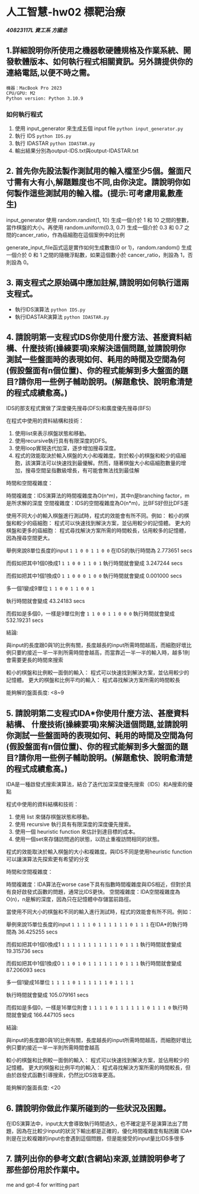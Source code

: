 # 人工智慧-hw02 標靶治療
#####    40823117L 資工系 方國丞

## 1.詳細說明你所使用之機器軟硬體規格及作業系統、開發軟體版本、如何執行程式相關資訊。另外請提供你的連絡電話,以便不時之需。
```
機器：MacBook Pro 2023
CPU/GPU: M2
Python version: Python 3.10.9
```
### 如何執行程式
1. 使用 input_generator 來生成五個 input file
``` python input_generator.py ```
2. 執行 IDS
``` python IDS.py ```
3. 執行 IDASTAR
``` python IDASTAR.py ```
4. 輸出結果分別為output-IDS.txt與output-IDASTAR.txt

## 2. 首先你先設法製作測試用的輸入檔至少5個。盤面尺寸需有大有小,解題難度也不同,由你決定。請說明你如何製作這些測試用的輸入檔。(提示:可考慮用亂數產生)

input_generator 使用 random.randint(1, 10) 生成一個介於 1 和 10 之間的整數，當作棋盤的大小。再使用 random.uniform(0.3, 0.7) 生成一個介於 0.3 和 0.7 之間的cancer_ratio，作為癌細胞在這個案例中的比例

generate_input_file函式這是實作如何生成數值(0 or 1)，random.random() 生成一個介於 0 和 1 之間的隨機浮點數，如果這個數小於 cancer_ratio，則設為 1，否則設為 0。

## 3. 兩支程式之原始碼中應加註解,請說明如何執行這兩支程式。
* 執行IDS演算法
``` python IDS.py ```
* 執行IDASTAR演算法
``` python IDASTAR.py ```
## 4. 請說明第一支程式IDS你使用什麼方法、甚麼資料結構、什麼技術(操練要項)來解決這個問題,並請說明你測試一些盤面時的表現如何、耗用的時間及空間為何(假設盤面有n個位置)、你的程式能解到多大盤面的題目?請你用一些例子輔助說明。(解題愈快、說明愈清楚的程式成績愈高。)
IDS的那支程式實做了深度優先搜尋(DFS)和廣度優先搜尋(BFS)

在程式中使用的資料結構和技術：

1. 使用list來表示棋盤狀態和移動。
2. 使用recursive執行具有有限深度的DFS。
3. 使用loop實現迭代加深，逐步增加搜尋深度。
4. 程式的效能取決於輸入棋盤的大小和複雜度。對於較小的棋盤和較少的癌細胞，該演算法可以快速找到最優解。然而，隨著棋盤大小和癌細胞數量的增加，搜尋空間呈指數級增長，有可能會無法找到最佳解

時間和空間複雜度：

時間複雜度：IDS演算法的時間複雜度為O(n^m)，其中n是branching factor，m是所求解的深度
空間複雜度：IDS的空間複雜度為O(n*m)，比BFS好但比DFS差

使用不同大小的輸入棋盤進行測試時，程式的效能會有所不同。例如：
較小的棋盤和較少的癌細胞：
程式可以快速找到解決方案，並佔用較少的記憶體。
更大的棋盤和更多的癌細胞：
程式尋找解決方案所需的時間較長，佔用較多的記憶體，因為搜尋空間更大。

舉例來說8單位長度的input
```1 1 0 0 1 1 0 0```
在IDS的執行時間為 2.773651 secs

而假如把其中1個0換成1
```1 1 0 0 1 1 0 1```
執行時間就會變成 3.247244 secs

而假如把其中1個1換成0
```1 1 0 0 0 1 0 0```
執行時間就會變成 0.001000 secs

多一個1變成9單位
```1 1 0 0 1 1 0 0 1```

執行時間就會變成 43.24183 secs

而假如是多個0，一樣是9單位則會
```1 1 0 0 1 1 0 0 0```
執行時間就會變成 532.19231 secs

結論:

與input的長度跟0與1的比例有關，長度越長的input所需時間越高，而細胞好壞比例只要約接近一半一半則所需時間會越高，而當靠近一半一半的輸入時，越多1則會需要更長的時間來搜索

較小的棋盤和比例較一面倒的輸入：
程式可以快速找到解決方案，並佔用較少的記憶體。
更大的棋盤和比例平均的輸入：
程式尋找解決方案所需的時間較長

能夠解的盤面長度: <8~9

## 5. 請說明第二支程式IDA*你使用什麼方法、甚麼資料結構、 什麼技術(操練要項)來解決這個問題,並請說明你測試一些盤面時的表現如何、耗用的時間及空間為何(假設盤面有n個位置)、你的程式能解到多大盤面的題目?請你用一些例子輔助說明。(解題愈快、說明愈清楚的程式成績愈高。)

IDA是一種啟發式搜索演算法，結合了迭代加深深度優先搜索（IDS）和A搜索的優點

程式中使用的資料結構和技術：

1. 使用 list 來儲存棋盤狀態和移動。
2. 使用 recursive 執行具有有限深度的深度優先搜索。
3. 使用一個 heuristic function 來估計到達目標的成本。
4. 使用一個set來存儲訪問過的狀態，以防止重複訪問相同的狀態。

程式的效能取決於輸入棋盤的大小和複雜度。與IDS不同是使用heuristic function可以讓演算法先探索更有希望的分支

時間和空間複雜度：

時間複雜度：IDA算法在worse case下具有指數時間複雜度與IDS相近，但對於具有良好啟發式函數的問題，通常比IDS更快。
空間複雜度：IDA空間複雜度為O(n)，n是解的深度，因為只在記憶體中存儲當前路徑。

當使用不同大小的棋盤和不同的輸入進行測試時，程式的效能會有所不同。例如：


舉例來說15單位長度的input
```1 1 1 1 0 1 1 1 1 1 1 0 1 1 1```
在IDA*的執行時間為 36.425255 secs

而假如把其中1個0換成1
```1 1 1 1 1 1 1 1 1 1 1 0 1 1 1```
執行時間就會變成 19.315736 secs

而假如把其中1個1換成0
```1 1 0 1 0 1 1 1 1 1 1 0 1 1 1```
執行時間就會變成 87.206093 secs

多一個1變成16單位
```1 1 1 1 0 1 1 1 1 1 1 0 1 1 1 1```

執行時間就會變成 105.079161 secs

而假如是多個0，一樣是16單位則會
```1 1 1 1 0 1 1 1 1 1 1 0 1 1 1 0```
執行時間就會變成 166.447105 secs

結論:

與input的長度跟0與1的比例有關，長度越長的input所需時間越高，而細胞好壞比例只要約接近一半一半則所需時間會越高

較小的棋盤和比例較一面倒的輸入：
程式可以快速找到解決方案，並佔用較少的記憶體。
更大的棋盤和比例平均的輸入：
程式尋找解決方案所需的時間較長，但由於啟發式函數引導搜索，仍然比IDS效率更高。

能夠解的盤面長度: <20

## 6. 請說明你做此作業所碰到的一些狀況及困難。
在IDS演算法中，input太大會導致執行時間過久，也不確定是不是演算法出了問題，因為在比較少input的狀況下輸出都是正確的，優化時間複雜度有點困難
IDA*則是在比較複雜的input也會遇到這個問題，但是能接受的input量比IDS多很多
## 7. 請列出你的參考文獻(含網站)來源,並請說明參考了那些部份用於作業中。
me and gpt-4 for writting part
